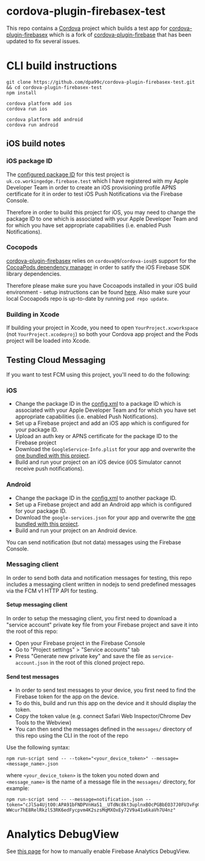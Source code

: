 cordova-plugin-firebasex-test
============================
This repo contains a [Cordova](http://cordova.apache.org/) project which builds a test app for [cordova-plugin-firebasex](https://github.com/dpa99c/cordova-plugin-firebasex) which is a fork of [cordova-plugin-firebase](https://github.com/arnesson/cordova-plugin-firebase) that has been updated to fix several issues.

# CLI build instructions

    git clone https://github.com/dpa99c/cordova-plugin-firebasex-test.git && cd cordova-plugin-firebasex-test
    npm install
    
    cordova platform add ios
    cordova run ios
    
    cordova platform add android
    cordova run android
    
## iOS build notes

### iOS package ID
The [configured package ID](https://github.com/dpa99c/cordova-plugin-firebasex-test/blob/master/config.xml#L2) for this test project is `uk.co.workingedge.firebase.test` which I have registered with my Apple Developer Team in order to create an iOS provisioning profile APNS certificate for it in order to test iOS Push Notifications via the Firebase Console.

Therefore in order to build this project for iOS, you may need to change the package ID to one which is associated with your Apple Developer Team and for which you have set appropriate capabilities (i.e. enabled Push Notifications). 

### Cocopods
[cordova-plugin-firebasex](https://github.com/dpa99c/cordova-plugin-firebasex) relies on `cordova@9`/`cordova-ios@5` support for the [CocoaPods dependency manager]( https://cocoapods.org/) in order to satify the iOS Firebase SDK library dependencies.

Therefore please make sure you have Cocoapods installed in your iOS build environment - setup instructions can be found [here](https://cocoapods.org/).
Also make sure your local Cocoapods repo is up-to-date by running `pod repo update`.

### Building in Xcode
If building your project in Xcode, you need to open `YourProject.xcworkspace` (not `YourProject.xcodeproj`) so both your Cordova app project and the Pods project will be loaded into Xcode.

## Testing Cloud Messaging
If you want to test FCM using this project, you'll need to do the following:

### iOS
- Change the package ID in the [config.xml](https://github.com/dpa99c/cordova-plugin-firebasex-test/blob/master/config.xml#L2) to a package ID which is associated with your Apple Developer Team and for which you have set appropriate capabilities (i.e. enabled Push Notifications).
- Set up a Firebase project and add an iOS app which is configured for your package ID.
- Upload an auth key or APNS certificate for the package ID to the Firebase project
- Download the `GoogleService-Info.plist` for your app and overwrite the [one bundled with this project](https://github.com/dpa99c/cordova-plugin-firebasex-test/blob/master/www/GoogleService-Info.plist).
- Build and run your project on an iOS device (iOS Simulator cannot receive push notifications).

### Android
- Change the package ID in the [config.xml](https://github.com/dpa99c/cordova-plugin-firebasex-test/blob/master/config.xml#L2) to another package ID.
- Set up a Firebase project and add an Android app which is configured for your package ID.
- Download the `google-services.json` for your app and overwrite the [one bundled with this project](https://github.com/dpa99c/cordova-plugin-firebasex-test/blob/master/www/google-services.json).
- Build and run your project on an Android device.

You can send notification (but not data) messages using the Firebase Console.

### Messaging client
In order to send both data and notification messages for testing, this repo includes a messaging client written in nodejs to send predefined messages via the FCM v1 HTTP API for testing.

#### Setup messaging client
In order to setup the messaging client, you first need to download a "service account" private key file from your Firebase project and save it into the root of this repo:

- Open your Firebase project in the Firebase Console
- Go to "Project settings" > "Service accounts" tab
- Press "Generate new private key" and save the file as `service-account.json` in the root of this cloned project repo.

#### Send test messages

- In order to send test messages to your device, you first need to find the Firebase token for the app on the device.
- To do this, build and run this app on the device and it should display the token.
- Copy the token value (e.g. connect Safari Web Inspector/Chrome Dev Tools to the Webview)
- You can then send the messages defined in the `messages/` directory of this repo using the CLI in the root of the repo

Use the following syntax:
```
npm run-script send -- --token="<your_device_token>" --message=<message_name>.json
```
where `<your_device_token>` is the token you noted down and `<message_name>` is the name of a message file in the `messages/` directory, for example:

```    
npm run-script send -- --message=notification.json --token="cJlSa4UjtO0:APA91bFNDPVnHaS1__UTdNc8kt3uplnxBOcPGBbEO37J0FU3vFgGyud7gWDT2RJ5VmSJ68qFyiCu0y-WWcur7hE8RelRkzlS3RK6edFycpvm4K2szsMqMXOxEy72V9a41u6kaVh7U4nz"
```

# Analytics DebugView
See [this page](https://support.google.com/firebase/answer/7201382?hl=en&utm_id=ad&authuser=1) for how to manually enable Firebase Analytics DebugView.
